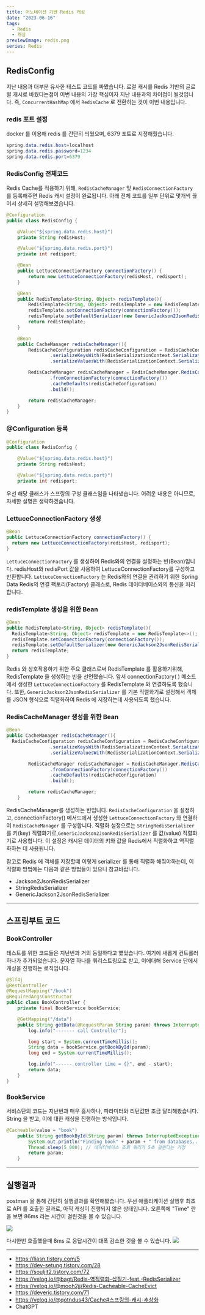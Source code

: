 ```yaml
---
title: 어노테이션 기반 Redis 캐싱
date: "2023-06-16"
tags:
  - Redis
  - 캐싱
previewImage: redis.png
series: Redis
---
```


## RedisConfig

지난 내용과 대부분 유사한 테스트 코드를 짜봤습니다. 로컬 캐시를 Redis 기반의 글로벌 캐시로 바꿨다는점이 이번 내용의 가장 핵심이자 지난 내용과의 차이점이 될것입니다. 즉, `ConcurrentHashMap` 에서 `RedisCache` 로 전환하는 것이 이번 내용입니다.

### redis 포트 설정

docker 를 이용해 redis 를 간단히 띄웠으며, 6379 포트로 지정해줬습니다.

```java
spring.data.redis.host=localhost
spring.data.redis.password=1234
spring.data.redis.port=6379
```

### RedisConfig 전체코드

Redis Cache를 적용하기 위해, `RedisCacheManager` 및 `RedisConnectionFactory` 를 등록해주면 Redis 캐시 설정이 완료됩니다. 아래 전체 코드를 일부 단위로 몇개씩 끊어서 상세히 설명해보겠습니다.

```java
@Configuration
public class RedisConfig {

    @Value("${spring.data.redis.host}")
    private String redisHost;

    @Value("${spring.data.redis.port}")
    private int redisport;

    @Bean
    public LettuceConnectionFactory connectionFactory() {
        return new LettuceConnectionFactory(redisHost, redisport);
    }

    @Bean
    public RedisTemplate<String, Object> redisTemplate(){
        RedisTemplate<String, Object> redisTemplate = new RedisTemplate<>();
        redisTemplate.setConnectionFactory(connectionFactory());
        redisTemplate.setDefaultSerializer(new GenericJackson2JsonRedisSerializer());
        return redisTemplate;
    }

    @Bean
    public CacheManager redisCacheManager(){
        RedisCacheConfiguration redisCacheConfiguration = RedisCacheConfiguration.defaultCacheConfig()
                .serializeKeysWith(RedisSerializationContext.SerializationPair.fromSerializer(new StringRedisSerializer()))
                .serializeValuesWith(RedisSerializationContext.SerializationPair.fromSerializer(new GenericJackson2JsonRedisSerializer()));

        RedisCacheManager redisCacheManager = RedisCacheManager.RedisCacheManagerBuilder
                .fromConnectionFactory(connectionFactory())
                .cacheDefaults(redisCacheConfiguration)
                .build();

        return redisCacheManager;
    }
}
```

### @Configuration 등록

```java
@Configuration
public class RedisConfig {

    @Value("${spring.data.redis.host}")
    private String redisHost;

    @Value("${spring.data.redis.port}")
    private int redisport;
```

우선 해당 클래스가 스프링의 구성 클래스임을 나타냈습니다. 어려운 내용은 아니므로, 자세한 설명은 생략하겠습니다.

### LettuceConnectionFactory 생성

```java
@Bean
public LettuceConnectionFactory connectionFactory() {
  return new LettuceConnectionFactory(redisHost, redisport);
}
```

`LettuceConnectionFactory` 를 생성하여 Redis와의 연결을 설정하는 빈(Bean)입니다. redisHost와 redisPort 값을 사용하여 LettuceConnectionFactory를 구성하고 반환합니다. `LettuceConnectionFactory` 는 Redis와의 연결을 관리하기 위한 Spring Data Redis의 연결 팩토리(Factory) 클래스로, Redis 데이터베이스와의 통신을 처리합니다.

### redisTemplate 생성을 위한 Bean

```java
@Bean
public RedisTemplate<String, Object> redisTemplate(){
  RedisTemplate<String, Object> redisTemplate = new RedisTemplate<>();
  redisTemplate.setConnectionFactory(connectionFactory());
  redisTemplate.setDefaultSerializer(new GenericJackson2JsonRedisSerializer());
  return redisTemplate;
}
```

Redis 와 상호작용하기 위한 주요 클래스로써 RedisTemplate 를 활용하기위해, RedisTemplate 을 생성하는 빈을 선언했습니다. 앞서 connectionFactory( ) 메소드에서 생성한 `LettuceConnectionFactory` 를 RedisTemplate 와 연결하도록 했습니다. 또한, `GenericJackson2JsonRedisSerializer` 를 기본 직렬화기로 설정해서 객체를 JSON 형식으로 직렬화하여 Redis 에 저장하는데 사용되도록 했습니다.

### RedisCacheManager 생성을 위한 Bean

```java
@Bean
public CacheManager redisCacheManager(){
  RedisCacheConfiguration redisCacheConfiguration = RedisCacheConfiguration.defaultCacheConfig()
                .serializeKeysWith(RedisSerializationContext.SerializationPair.fromSerializer(new StringRedisSerializer()))
                .serializeValuesWith(RedisSerializationContext.SerializationPair.fromSerializer(new GenericJackson2JsonRedisSerializer()));

        RedisCacheManager redisCacheManager = RedisCacheManager.RedisCacheManagerBuilder
                .fromConnectionFactory(connectionFactory())
                .cacheDefaults(redisCacheConfiguration)
                .build();

        return redisCacheManager;
    }
```

RedisCacheManager를 생성하는 빈입니다. `RedisCacheConfiguration` 을 설정하고, connectionFactory() 메서드에서 생성한 `LettuceConnectionFactory` 와 연결하여 `RedisCacheManager` 를 구성합니다. 직렬화 설정으로는 `StringRedisSerializer` 를 키(key) 직렬화기로,`GenericJackson2JsonRedisSerializer` 를 값(value) 직렬화기로 사용합니다. 이 설정은 캐시된 데이터의 키와 값을 Redis에서 직렬화하고 역직렬화하는 데 사용됩니다.

참고로 Redis 에 객체를 저장할떄 이렇게 serializer 를 통해 직렬화 해줘야하는데, 이 직렬화 방법에는 다음과 같은 방법들이 있으니 참고바랍니다.

- Jackson2JsonRedisSerializer
- StringRedisSerializer
- GenericJackson2JsonRedisSerializer

---

## 스프링부트 코드

### BookController

테스트를 위한 코드들은 지난번과 거의 동일하다고 헀었습니다. 여기에 새롭게 컨트롤러 하나가 추가되었습니다. 문자열 하나를 쿼리스트링으로 받고, 이에대해 Service 단에서 캐싱을 진행하는 로직입니다.

```java
@Slf4j
@RestController
@RequestMapping("/book")
@RequiredArgsConstructor
public class BookController {
    private final BookService bookService;

    @GetMapping("/data")
    public String getData(@RequestParam String param) throws InterruptedException {
        log.info("------- call Controller");

        long start = System.currentTimeMillis();
        String data = bookService.getBookById(param);
        long end = System.currentTimeMillis();

        log.info("------ controller time = {}", end - start);
        return data;
    }
}
```

### BookService

서비스단의 코드는 지난번과 매우 흡사하나, 파라미터와 리턴값만 조금 달리해봤습니다. String 을 받고, 이에 대한 캐싱을 진행하는 방식입니다.

```java
@Cacheable(value = "book")
    public String getBookById(String param) throws InterruptedException {
        System.out.println("Finding book" + param + " from databases...");
        Thread.sleep(5_000); // 데이터베이스 조회 쿼리가 5초 걸린다는 가정
        return param;
    }
```

---

## 실행결과

postman 을 통해 간단히 실행결과를 확인해봤습니다. 우선 애플리케이션 실행후 최초로 API 를 호출한 결과로, 아직 캐싱이 진행되지 않은 상태입니다. 오른쪽에 "Time" 란을 보면 86ms 라는 시간이 걸린것을 볼 수 있습니다.

![](https://velog.velcdn.com/images/msung99/post/956cdfbe-e0fa-40be-943f-2a65b56e1598/image.png)

다시한번 호출했을때 8ms 로 응답시간이 대폭 감소한 것을 볼 수 있습니다.
![](https://velog.velcdn.com/images/msung99/post/ba744e4d-a44a-479f-9201-0ec53e298278/image.png)

---

- https://liasn.tistory.com/5
- https://dev-setung.tistory.com/28
- https://souljit2.tistory.com/72
- https://velog.io/@bagt/Redis-역직렬화-삽질기-feat.-RedisSerializer
- https://velog.io/@mooh2jj/Redis-Cacheable-CacheEvict
- https://deveric.tistory.com/71
- https://velog.io/@qotndus43/Cache#스프링의-캐시-추상화
- ChatGPT
